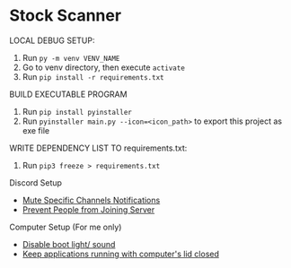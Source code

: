 # Stock Scanner
LOCAL DEBUG SETUP:

1. Run `py -m venv VENV_NAME`
2. Go to venv directory, then execute `activate`
3. Run `pip install -r requirements.txt`


BUILD EXECUTABLE PROGRAM
1. Run `pip install pyinstaller`
2. Run `pyinstaller main.py --icon=<icon_path>` to export this project as exe file


WRITE DEPENDENCY LIST TO requirements.txt:
1. Run `pip3 freeze > requirements.txt`


Discord Setup
- [Mute Specific Channels Notifications](https://support.discord.com/hc/en-us/articles/209791877-How-do-I-mute-and-disable-notifications-for-specific-channels)
- [Prevent People from Joining Server](https://www.youtube.com/watch?v=j9OFFZw2beY&ab_channel=NoIntroTutorials)


Computer Setup (For me only)
- [Disable boot light/ sound](https://www.asus.com/support/faq/1050213/)
- [Keep applications running with computer's lid closed](https://www.pcmag.com/how-to/how-to-run-your-laptop-with-the-lid-closed)